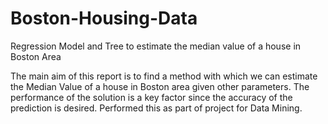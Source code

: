 # Boston-Housing-Data
Regression Model and Tree to estimate the median value of a house in Boston Area

The main aim of this report is to find a method with which we can estimate the Median Value of a
house in Boston area given other parameters. The performance of the solution is a key factor since
the accuracy of the prediction is desired. Performed this as part of project for Data Mining.
